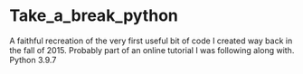 # Take_a_break_python

A faithful recreation of the very first useful bit of code I created way back in the fall of 2015. Probably part of an online tutorial I was following along with.\
Python 3.9.7
